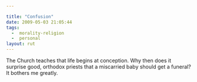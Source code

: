 ```yaml
---

title: "Confusion"
date: 2009-05-03 21:05:44
tags:
  -  morality-religion
  -  personal
layout: rut
---
```


The Church teaches that life begins at conception.  Why then does it surprise good, orthodox priests that a miscarried baby should get a funeral?  It bothers me greatly. 

